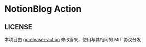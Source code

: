 # NotionBlog Action


## LICENSE

本项目由 [goreleaser-action](https://github.com/goreleaser/goreleaser-action) 修改而来，使用与其相同的 MIT 协议分发